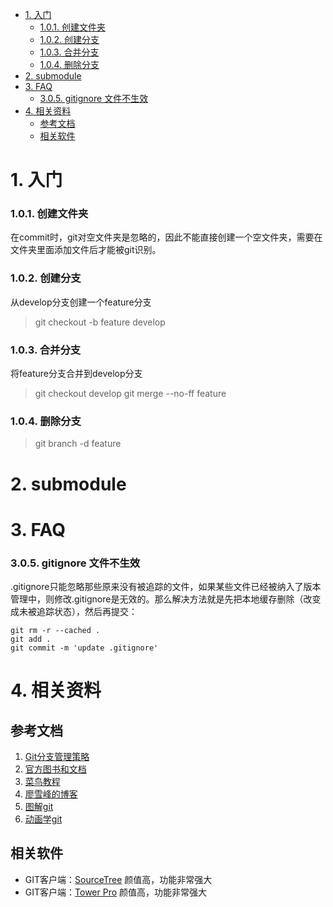 
<!-- @import "[TOC]" {cmd="toc" depthFrom=1 depthTo=6 orderedList=false} -->

<!-- code_chunk_output -->

- [1. 入门](#1-入门)
    - [1.0.1. 创建文件夹](#101-创建文件夹)
    - [1.0.2. 创建分支](#102-创建分支)
    - [1.0.3. 合并分支](#103-合并分支)
    - [1.0.4. 删除分支](#104-删除分支)
- [2. submodule](#2-submodule)
- [3. FAQ](#3-faq)
    - [3.0.5. gitignore 文件不生效](#305-gitignore-文件不生效)
- [4. 相关资料](#4-相关资料)
  - [参考文档](#参考文档)
  - [相关软件](#相关软件)

<!-- /code_chunk_output -->

# 1. 入门

### 1.0.1. 创建文件夹

在commit时，git对空文件夹是忽略的，因此不能直接创建一个空文件夹，需要在文件夹里面添加文件后才能被git识别。

### 1.0.2. 创建分支

从develop分支创建一个feature分支

> git checkout -b feature develop

### 1.0.3. 合并分支

将feature分支合并到develop分支

> git checkout develop
> git merge --no-ff feature

### 1.0.4. 删除分支

> git branch -d feature

# 2. submodule

# 3. FAQ 

### 3.0.5. gitignore 文件不生效

.gitignore只能忽略那些原来没有被追踪的文件，如果某些文件已经被纳入了版本管理中，则修改.gitignore是无效的。那么解决方法就是先把本地缓存删除（改变成未被追踪状态），然后再提交：


```batch {.line-numbers}
git rm -r --cached .
git add .
git commit -m 'update .gitignore'
```


# 4. 相关资料

## 参考文档

1. [Git分支管理策略](http://www.ruanyifeng.com/blog/2012/07/git.html)
1. [官方图书和文档](https://git-scm.com/book/zh/v2)
1. [菜鸟教程](https://www.runoob.com/git/git-tutorial.html)
1. [廖雪峰的博客](https://www.liaoxuefeng.com/wiki/896043488029600)
1. [图解git](http://marklodato.github.io/visual-git-guide/index-zh-cn.html?no-svg)
1. [动画学git](https://learngitbranching.js.org/)

## 相关软件

- GIT客户端：[SourceTree](https://www.sourcetreeapp.com/) 颜值高，功能非常强大
- GIT客户端：[Tower Pro](https://www.git-tower.com/) 颜值高，功能非常强大

